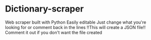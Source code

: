 # Dictionary-scraper
Web scraper built with Python
Easily editable 
Just change what you're looking for or comment back in the lines
!!This will create a JSON file!!
Comment it out if you don't want the file created
